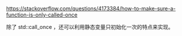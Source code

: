 https://stackoverflow.com/questions/4173384/how-to-make-sure-a-function-is-only-called-once

除了 std::call_once ，还可以利用静态变量只初始化一次的特点来实现。
